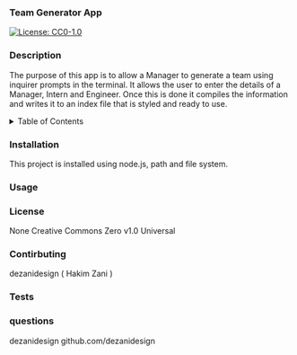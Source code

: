 ### Team Generator App 
 
 [![License: CC0-1.0](https://licensebuttons.net/l/zero/1.0/80x15.png)](http://creativecommons.org/publicdomain/zero/1.0/) 
 
 ### Description 
 
 The purpose of this app is to allow a Manager to generate a team using inquirer prompts in the terminal. It allows the user to enter the details of a Manager, Intern and Engineer. Once this is done it compiles the information and writes it to an index file that is styled and ready to use. 
 
<details><summary>Table of Contents</summary><ol><li><a href="#Description">Description</a><ul><li><a href="#user-story">User Story</a></li></ul></li><li><a href="#usage">Usage</a></li><li><a href="#installation">Installation</a></li><li><a href="#usage">Usage</a></li><li><a href="#license">License</a></li><li><a href="#contributing">Contributing</a></li><li><a href="#tests">Tests</a></li><li><a href="#questions">Questions</a></li></ol></details> 
 
### Installation 
 
 This project is installed using node.js, path and file system. 
 
### Usage 
 
  
 
### License 
 
 None 
Creative Commons Zero v1.0 Universal 
 
### Contirbuting 
 
 dezanidesign ( Hakim Zani ) 
 
### Tests 
 
  
 
### questions 
 
  
dezanidesign
github.com/dezanidesign